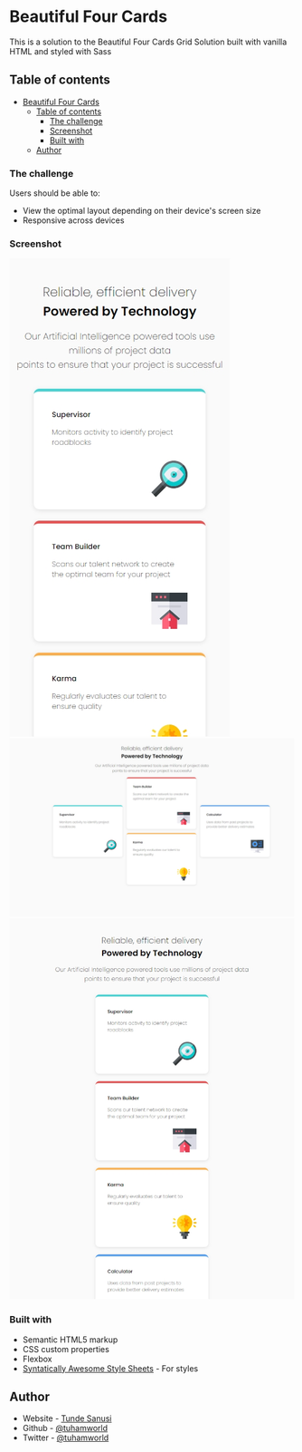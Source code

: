 # Beautiful Four Cards

This is a solution to the Beautiful Four Cards Grid Solution built with vanilla HTML and styled with Sass

## Table of contents

- [Beautiful Four Cards](#beautiful-four-cards)
  - [Table of contents](#table-of-contents)
    - [The challenge](#the-challenge)
    - [Screenshot](#screenshot)
    - [Built with](#built-with)
  - [Author](#author)



### The challenge

Users should be able to:

- View the optimal layout depending on their device's screen size
- Responsive across devices

### Screenshot

![](./screenshots/four-card-mobile.jpeg)
![](./screenshots/four-card-pc.jpeg)
![](./screenshots/four-card-tablet.jpeg)

### Built with

- Semantic HTML5 markup
- CSS custom properties
- Flexbox
- [Syntatically Awesome Style Sheets](https://sass-lang.com/) - For styles

## Author

- Website - [Tunde Sanusi](https://www.tundesanusi.vercel.app)
- Github - [@tuhamworld](https://www.github.com/tuhamworld)
- Twitter - [@tuhamworld](https://www.twitter.com/tuhamworld)